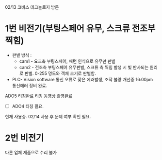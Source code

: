 02/13 코비스 테크놀로지 방문
# 1번 비전기(부팅스페어 유무, 스크류 전조부 찍힘)

- 판별 방식 :
	- cam1 - 요크측 부팅스페어, 패턴 인식으로 유무만 판별
	- cam2 - 전조측 부팅스페어 유무판별, 스크류 측 찍힘 발생 시 빛 반사되는 원리로 판별. 0-255 명도와 객체 크기로 판별함.
- PLC- Vision software 통신 오류로 잦은 에러발생, 조작 불량 개선중
16:00pm 통신에러 정비 완료.

ADO5 티칭완료
티칭 동영상 촬영완료
- [ ] ADO4 티칭 필요.

현재 사용중.
02/14 사용 후 문제 여부 확인 필요.


# 2번 비전기
다른 업체 제품으로 수리 불가
